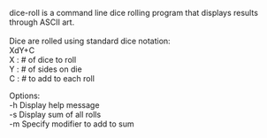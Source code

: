 dice-roll is a command line dice rolling program that displays results through ASCII art.\
\
Dice are rolled using standard dice notation:\
XdY+C\
X : # of dice to roll\
Y : # of sides on die\
C : # to add to each roll

Options:\
-h  Display help message\
-s  Display sum of all rolls\
-m  Specify modifier to add to sum
